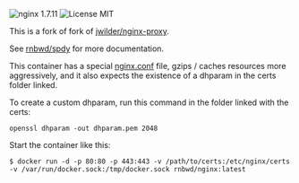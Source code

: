 ![nginx 1.7.11](https://img.shields.io/badge/nginx-1.7.11-brightgreen.svg) ![License MIT](https://img.shields.io/badge/license-MIT-blue.svg)

This is a fork of fork of [jwilder/nginx-proxy](https://github.com/jwilder/nginx-proxy).

See [rnbwd/spdy](https://github.com/rnbwd/spdy-proxy) for more documentation.

This container has a special [nginx.conf](https://github.com/RnbWd/spdy-proxy/blob/nginx/nginx.conf) file, gzips / caches resources more aggressively, and it also expects the existence of a dhparam in the certs folder linked.

To create a custom dhparam, run this command in the folder linked with the certs:

`openssl dhparam -out dhparam.pem 2048`

Start the container like this:

    $ docker run -d -p 80:80 -p 443:443 -v /path/to/certs:/etc/nginx/certs -v /var/run/docker.sock:/tmp/docker.sock rnbwd/nginx:latest
